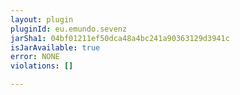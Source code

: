 ```yaml
---
layout: plugin
pluginId: eu.emundo.sevenz
jarSha1: 04bf01211ef50dca48a4bc241a90363129d3941c
isJarAvailable: true
error: NONE
violations: []

---
```

